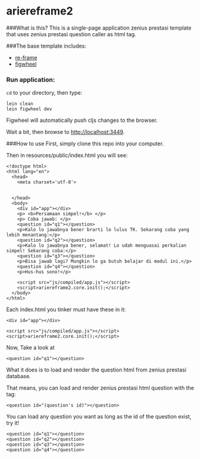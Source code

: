 
# ariereframe2

###What is this?
This is a single-page application zenius prestasi template that uses zenius prestasi question caller as html tag.

###The base template includes:
* [re-frame](https://github.com/Day8/re-frame)
* [figwheel](https://github.com/bhauman/lein-figwheel)

### Run application:
```cd``` to your directory,
then type:
```
lein clean
lein figwheel dev
```

Figwheel will automatically push cljs changes to the browser.

Wait a bit, then browse to [http://localhost:3449](http://localhost:3449).

###How to use
First, simply clone this repo into your computer.

Then in resources/public/index.html you will see:
```
<!doctype html>
<html lang="en">
  <head>
    <meta charset='utf-8'>
    
    
  </head>
  <body>
    <div id="app"></div>
    <p> <b>Persamaan simpel!</b> </p>
    <p> Coba jawab: </p>
    <question id="q1"></question>
    <p>Kalo lo jawabnya bener brarti lo lulus TK. Sekarang coba yang lebih menantang:</p>
	<question id="q2"></question>
	<p>Kalo lo jawabnya bener, selamat! Lo udah menguasai perkalian simpel! Sekarang coba:</p>
    <question id="q3"></question>
    <p>Bisa jawab lagi? Mungkin lo ga butuh belajar di modul ini.</p>
    <question id="q4"></question>
    <p>Hus-hus sono!</p>
    
    <script src="js/compiled/app.js"></script>
    <script>ariereframe2.core.init();</script>
  </body>
</html>
```
Each index.html you tinker must have these in it:
```
<div id="app"></div>

<script src="js/compiled/app.js"></script>
<script>ariereframe2.core.init();</script>
```

Now, Take a look at 
```
<question id="q1"></question>
```

What it does is to load and render the question html from zenius prestasi database.

That means, you can load and render zenius prestasi html question with the <question> tag:
```
<question id="(question's id)"></question>
```

You can load any question you want as long as the id of the question exist, try it!

```
<question id="q1"></question>
<question id="q2"></question>
<question id="q3"></question>
<question id="q4"></question>
```


